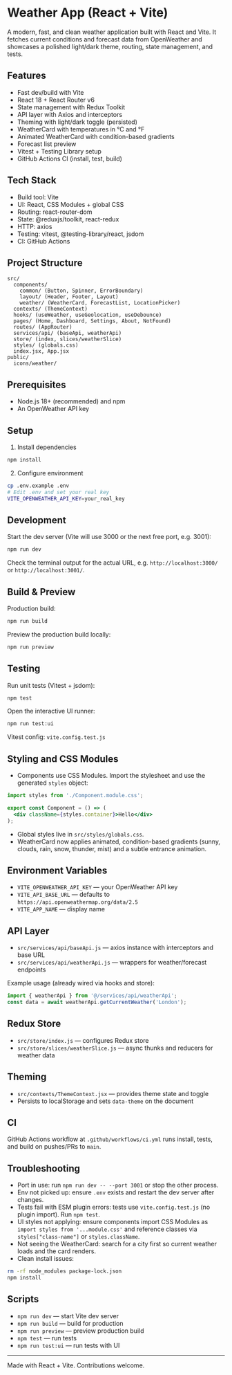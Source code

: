 # Weather App (React + Vite)

A modern, fast, and clean weather application built with React and Vite. It fetches current conditions and forecast data from OpenWeather and showcases a polished light/dark theme, routing, state management, and tests.

## Features
- Fast dev/build with Vite
- React 18 + React Router v6
- State management with Redux Toolkit
- API layer with Axios and interceptors
- Theming with light/dark toggle (persisted)
- WeatherCard with temperatures in °C and °F
- Animated WeatherCard with condition-based gradients
- Forecast list preview
- Vitest + Testing Library setup
- GitHub Actions CI (install, test, build)

## Tech Stack
- Build tool: Vite
- UI: React, CSS Modules + global CSS
- Routing: react-router-dom
- State: @reduxjs/toolkit, react-redux
- HTTP: axios
- Testing: vitest, @testing-library/react, jsdom
- CI: GitHub Actions

## Project Structure
```
src/
  components/
    common/ (Button, Spinner, ErrorBoundary)
    layout/ (Header, Footer, Layout)
    weather/ (WeatherCard, ForecastList, LocationPicker)
  contexts/ (ThemeContext)
  hooks/ (useWeather, useGeolocation, useDebounce)
  pages/ (Home, Dashboard, Settings, About, NotFound)
  routes/ (AppRouter)
  services/api/ (baseApi, weatherApi)
  store/ (index, slices/weatherSlice)
  styles/ (globals.css)
  index.jsx, App.jsx
public/
  icons/weather/
```

## Prerequisites
- Node.js 18+ (recommended) and npm
- An OpenWeather API key

## Setup
1) Install dependencies
```sh
npm install
```
2) Configure environment
```sh
cp .env.example .env
# Edit .env and set your real key
VITE_OPENWEATHER_API_KEY=your_real_key
```

## Development
Start the dev server (Vite will use 3000 or the next free port, e.g. 3001):
```sh
npm run dev
```
Check the terminal output for the actual URL, e.g. `http://localhost:3000/` or `http://localhost:3001/`.

## Build & Preview
Production build:
```sh
npm run build
```
Preview the production build locally:
```sh
npm run preview
```

## Testing
Run unit tests (Vitest + jsdom):
```sh
npm test
```
Open the interactive UI runner:
```sh
npm run test:ui
```
Vitest config: `vite.config.test.js`

## Styling and CSS Modules
- Components use CSS Modules. Import the stylesheet and use the generated `styles` object:

```jsx
import styles from './Component.module.css';

export const Component = () => (
  <div className={styles.container}>Hello</div>
);
```
- Global styles live in `src/styles/globals.css`.
- WeatherCard now applies animated, condition-based gradients (sunny, clouds, rain, snow, thunder, mist) and a subtle entrance animation.

## Environment Variables
- `VITE_OPENWEATHER_API_KEY` — your OpenWeather API key
- `VITE_API_BASE_URL` — defaults to `https://api.openweathermap.org/data/2.5`
- `VITE_APP_NAME` — display name

## API Layer
- `src/services/api/baseApi.js` — axios instance with interceptors and base URL
- `src/services/api/weatherApi.js` — wrappers for weather/forecast endpoints

Example usage (already wired via hooks and store):
```js
import { weatherApi } from '@/services/api/weatherApi';
const data = await weatherApi.getCurrentWeather('London');
```

## Redux Store
- `src/store/index.js` — configures Redux store
- `src/store/slices/weatherSlice.js` — async thunks and reducers for weather data

## Theming
- `src/contexts/ThemeContext.jsx` — provides theme state and toggle
- Persists to localStorage and sets `data-theme` on the document

## CI
GitHub Actions workflow at `.github/workflows/ci.yml` runs install, tests, and build on pushes/PRs to `main`.

## Troubleshooting
- Port in use: run `npm run dev -- --port 3001` or stop the other process.
- Env not picked up: ensure `.env` exists and restart the dev server after changes.
- Tests fail with ESM plugin errors: tests use `vite.config.test.js` (no plugin import). Run `npm test`.
- UI styles not applying: ensure components import CSS Modules as `import styles from '...module.css'` and reference classes via `styles["class-name"]` or `styles.className`.
- Not seeing the WeatherCard: search for a city first so current weather loads and the card renders.
- Clean install issues:
```sh
rm -rf node_modules package-lock.json
npm install
```

## Scripts
- `npm run dev` — start Vite dev server
- `npm run build` — build for production
- `npm run preview` — preview production build
- `npm test` — run tests
- `npm run test:ui` — run tests with UI

---
Made with React + Vite. Contributions welcome.
